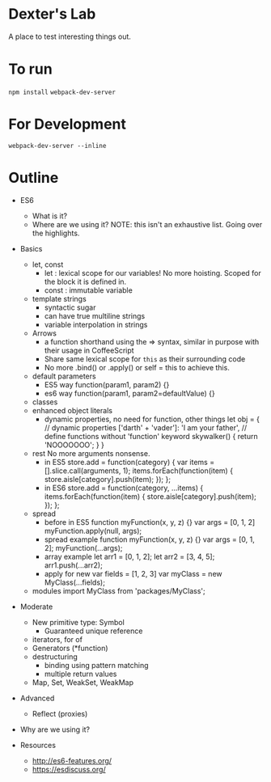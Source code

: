 Dexter's Lab
============

A place to test interesting things out.

To run
======

`npm install`
`webpack-dev-server`

For Development
===============
`webpack-dev-server --inline`

Outline
=======

- ES6
    - What is it?
    - Where are we using it? NOTE: this isn't an exhaustive list. Going over the highlights.
- Basics
    - let, const
        - let : lexical scope for our variables! No more hoisting. Scoped for the block it is defined in.
        - const : immutable variable
    - template strings
        - syntactic sugar
        - can have true multiline strings
        - variable interpolation in strings
    - Arrows
        - a function shorthand using the => syntax, similar in purpose with their usage in CoffeeScript
        - Share same lexical scope for `this` as their surrounding code
        - No more .bind() or .apply() or self = this to achieve this.
    - default parameters
        - ES5 way
                function(param1, param2) {}
        - es6 way
                function(param1, param2=defaultValue) {}
    - classes
    - enhanced object literals
        - dynamic properties, no need for function, other things
                let obj = {
                    // dynamic properties
                    ['darth' + 'vader']: 'I am your father',
                    // define functions without 'function' keyword
                    skywalker() {
                        return 'NOOOOOOO';
                    }
                }
    - rest
        No more arguments nonsense.
        - in ES5
                store.add = function(category) {
                    var items = [].slice.call(arguments, 1);
                    items.forEach(function(item) {
                        store.aisle[category].push(item);
                    });
                };
        - in ES6
                store.add = function(category, ...items) {
                    items.forEach(function(item) {
                        store.aisle[category].push(item);
                    });
                };
    - spread
        - before in ES5
                function myFunction(x, y, z) {}
              var args = [0, 1, 2]
              myFunction.apply(null, args);
        - spread example
                function myFunction(x, y, z) {}
                var args = [0, 1, 2];
                myFunction(...args);
        - array example
                let arr1 = [0, 1, 2];
                let arr2 = [3, 4, 5];
                arr1.push(...arr2);
        - apply for new
                var fields = [1, 2, 3]
                var myClass = new MyClass(...fields);
    - modules
            import MyClass from 'packages/MyClass';
- Moderate
    - New primitive type: Symbol
        - Guaranteed unique reference
    - iterators, for of
    - Generators (\*function)
    - destructuring
        - binding using pattern matching
        - multiple return values
    - Map, Set, WeakSet, WeakMap
- Advanced
    - Reflect (proxies)
- Why are we using it?

- Resources
    - http://es6-features.org/
    - https://esdiscuss.org/

